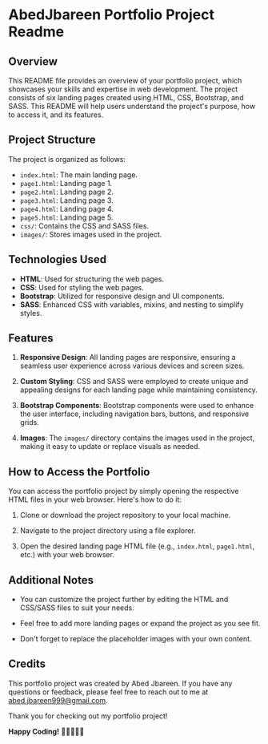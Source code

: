 # AbedJbareen Portfolio Project Readme

## Overview

This README file provides an overview of your portfolio project, which showcases your skills and expertise in web development. The project consists of six landing pages created using HTML, CSS, Bootstrap, and SASS. This README will help users understand the project's purpose, how to access it, and its features.

## Project Structure

The project is organized as follows:

- `index.html`: The main landing page.
- `page1.html`: Landing page 1.
- `page2.html`: Landing page 2.
- `page3.html`: Landing page 3.
- `page4.html`: Landing page 4.
- `page5.html`: Landing page 5.
- `css/`: Contains the CSS and SASS files.
- `images/`: Stores images used in the project.

## Technologies Used

- **HTML**: Used for structuring the web pages.
- **CSS**: Used for styling the web pages.
- **Bootstrap**: Utilized for responsive design and UI components.
- **SASS**: Enhanced CSS with variables, mixins, and nesting to simplify styles.

## Features

1. **Responsive Design**: All landing pages are responsive, ensuring a seamless user experience across various devices and screen sizes.

2. **Custom Styling**: CSS and SASS were employed to create unique and appealing designs for each landing page while maintaining consistency.

3. **Bootstrap Components**: Bootstrap components were used to enhance the user interface, including navigation bars, buttons, and responsive grids.

4. **Images**: The `images/` directory contains the images used in the project, making it easy to update or replace visuals as needed.

## How to Access the Portfolio

You can access the portfolio project by simply opening the respective HTML files in your web browser. Here's how to do it:

1. Clone or download the project repository to your local machine.

2. Navigate to the project directory using a file explorer.

3. Open the desired landing page HTML file (e.g., `index.html`, `page1.html`, etc.) with your web browser.

## Additional Notes

- You can customize the project further by editing the HTML and CSS/SASS files to suit your needs.

- Feel free to add more landing pages or expand the project as you see fit.

- Don't forget to replace the placeholder images with your own content.

## Credits

This portfolio project was created by Abed Jbareen. If you have any questions or feedback, please feel free to reach out to me at abed.jbareen999@gmail.com.

Thank you for checking out my portfolio project!

**Happy Coding!** 🚀👩‍💻👨‍💻
